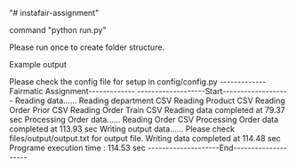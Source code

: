 "# instafair-assignment"

command "python run.py"

Please run once to create folder structure.

Example output 

Please check the config file for setup in config/config.py
-------------Fairmatic Assignment-------------
-------------------Start-------------------
Reading data......
Reading department CSV
Reading Product CSV
Reading Order Prior CSV
Reading Order Train CSV
Reading data completed at 79.37 sec
Processing Order data......
Reading Order CSV
Processing Order data completed at 113.93 sec
Writing output data......
Please check files/output/output.txt for output file.
Writing data completed at 114.48 sec
Programe execution time :  114.53 sec
--------------------End-------------------- 


